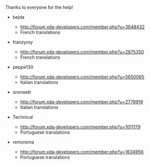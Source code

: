 Thanks to everyone for the help!

* bejda
  - http://forum.xda-developers.com/member.php?u=3648432
  - French translations

* franzyroy
  - http://forum.xda-developers.com/member.php?u=2875350
  - French translations

* peppe130
  - http://forum.xda-developers.com/member.php?u=5650065
  - Italian translations

* sronweb
  - http://forum.xda-developers.com/member.php?u=2778919
  - Italian translations

* Technical
  - http://forum.xda-developers.com/member.php?u=1011179
  - Portuguese translations

* remorema
  - http://forum.xda-developers.com/member.php?u=1634956
  - Portuguese translations
